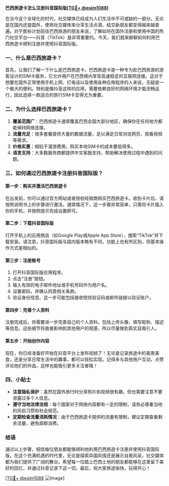 **巴西旅遊卡怎么注册抖音国际版[[TG💪+ @esim1088](https://t.me/s/esim1088)]**

在当今这个全球化的时代，社交媒体已经成为人们生活中不可或缺的一部分。无论是在国内还是国外，使用社交媒体来分享生活点滴、结交新朋友都变得越来越普遍。对于那些计划前往巴西旅游的朋友来说，了解如何在国外注册和使用中国的热门社交平台——抖音（TikTok）是非常重要的。今天，我们就来聊聊如何利用巴西旅遊卡顺利注册并使用抖音国际版。

### 一、什么是巴西旅遊卡？

首先，让我们了解一下什么是巴西旅遊卡。巴西旅遊卡是一种专为赴巴西旅游的游客设计的SIM卡服务，它允许用户在巴西境内享受高速稳定的互联网连接。这对于想要在国外正常使用手机上网、打电话以及使用各种应用程序的人来说，无疑是一个极大的便利。特别是像抖音这样的应用，需要依赖良好的网络环境才能流畅运行，因此选择一款适合的旅行SIM卡显得尤为重要。

### 二、为什么选择巴西旅遊卡？

1. **覆盖范围广**：巴西旅遊卡通常覆盖巴西全国大部分地区，确保你在任何地方都能保持网络连接。
2. **流量充足**：很多套餐提供大量的数据流量，足以满足日常浏览网页、观看视频等需求。
3. **价格实惠**：相较于漫游费用，购买本地SIM卡的成本要低得多。
4. **语言支持**：大多数服务商都提供中文客服支持，帮助解决使用过程中遇到的问题。

### 三、如何通过巴西旅遊卡注册抖音国际版？

#### 第一步：购买并激活巴西旅遊卡

在出发前，你可以通过官方网站或者授权经销商购买巴西旅遊卡。收到卡片后，请按照说明书上的步骤进行激活。通常情况下，这一步骤非常简单，只需将卡片插入你的手机，并按照提示完成设置即可。

#### 第二步：下载抖音国际版

打开手机上的应用商店（如Google Play或Apple App Store），搜索“TikTok”并下载安装。请注意，抖音国际版与国内版本略有不同，功能上也有所区别，但基本操作方式是相似的。

#### 第三步：注册账号

1. 打开抖音国际版应用程序。
2. 点击“注册”按钮。
3. 输入有效的电子邮件地址或手机号码作为用户名。
4. 设置密码，并确认同意相关条款。
5. 验证身份信息。这一步可能包括接收短信验证码或邮件链接以验证账户。

#### 第四步：完善个人资料

注册完成后，你需要进一步完善自己的个人资料。包括上传头像、填写昵称、描述等信息。这些细节将直接影响到其他用户的观感，所以尽量做到真实且吸引人。

#### 第五步：开始创作内容

现在，你已经准备好开始在抖音平台上发布视频了！无论是记录旅途中的美景美食，还是分享日常生活中的趣事，都可以轻松实现。记得多与其他用户互动，点赞评论他们的作品，这样也能吸引更多关注者哦！

### 四、小贴士

- **注意隐私保护**：虽然在国外旅行时分享照片和视频很有趣，但也需要注意不要泄露过多个人信息。
- **遵守当地法律法规**：每个国家对于网络内容都有一定的限制，请务必尊重当地的风俗习惯和社会规范。
- **定期检查流量消耗情况**：由于巴西旅遊卡提供的流量有限制，建议定期查看剩余流量，避免超额消费。

### 结语

通过以上步骤，相信每位朋友都能够顺利地利用巴西旅遊卡注册并使用抖音国际版。在这个充满机遇的时代里，无论是探索异国风情还是展示自我风采，社交媒体都为我们提供了广阔的舞台。希望每一位踏上巴西土地的朋友都能够在这里留下美好的回忆，并通过抖音记录下这一切。最后，祝大家旅途愉快，玩得开心！

[[TG💪+ @esim1088](https://t.me/s/esim1088) ![Image](https://i.postimg.cc/4NQfJmqS/Snipaste-2025-05-13-00-14-12.png)]